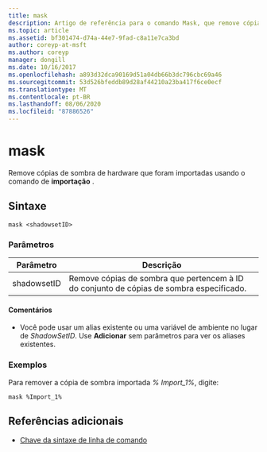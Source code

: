 ```yaml
---
title: mask
description: Artigo de referência para o comando Mask, que remove cópias de sombra de hardware que foram importadas usando o comando Import.
ms.topic: article
ms.assetid: bf301474-d74a-44e7-9fad-c8a11e7ca3bd
author: coreyp-at-msft
ms.author: coreyp
manager: dongill
ms.date: 10/16/2017
ms.openlocfilehash: a893d32dca90169d51a04db66b3dc796cbc69a46
ms.sourcegitcommit: 53d526bfeddb89d28af44210a23ba417f6ce0ecf
ms.translationtype: MT
ms.contentlocale: pt-BR
ms.lasthandoff: 08/06/2020
ms.locfileid: "87886526"
---
```

# <a name="mask"></a>mask

Remove cópias de sombra de hardware que foram importadas usando o comando de **importação** .

## <a name="syntax"></a>Sintaxe

```
mask <shadowsetID>
```

### <a name="parameters"></a>Parâmetros

| Parâmetro | Descrição |
| --------- | ----------- |
| shadowsetID | Remove cópias de sombra que pertencem à ID do conjunto de cópias de sombra especificado. |

#### <a name="remarks"></a>Comentários

- Você pode usar um alias existente ou uma variável de ambiente no lugar de *ShadowSetID*. Use **Adicionar** sem parâmetros para ver os aliases existentes.

### <a name="examples"></a>Exemplos

Para remover a cópia de sombra importada *% Import_1%*, digite:

```
mask %Import_1%
```

## <a name="additional-references"></a>Referências adicionais

- [Chave da sintaxe de linha de comando](command-line-syntax-key.md)